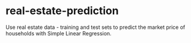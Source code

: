 # real-estate-prediction

Use real estate data - training and test sets to predict the market price of households with Simple Linear Regression.
